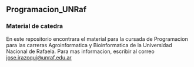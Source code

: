 ## Programacion_UNRaf

### Material de catedra

En este repositorio encontrara el material para la cursada de Programacion para las carreras Agroinformatica y Bioinformatica de la Universidad Nacional de Rafaela.
Para mas informacion, escribir al correo jose.irazoqui@unraf.edu.ar

